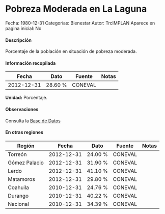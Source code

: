 Pobreza Moderada en La Laguna
=====

Fecha: 1980-12-31
Categorías: Bienestar
Autor: TrcIMPLAN
Aparece en pagina inicial: No

#### Descripción

Porcentaje de la población en situación de pobreza moderada.

#### Información recopilada

<table class="table table-hover table-bordered matriz">
<thead>
<tr>
<th>Fecha</th>
<th>Dato</th>
<th>Fuente</th>
<th>Notas</th>
</tr>
</thead>
<tbody>
<tr>
<td>2012-12-31</td>
<td class="derecha">28.60 %</td>
<td>CONEVAL</td>
<td></td>
</tr>
</tbody>
</table>

<b>Unidad:</b> Porcentaje.

#### Observaciones

Consulta la [Base de Datos](http://www.coneval.gob.mx/Medicion/Paginas/Medici%C3%B3n/Pobreza%202012/Pobreza-2012.aspx)


#### En otras regiones

<table class="table table-hover table-bordered matriz">
<thead>
<tr>
<th>Región</th>
<th>Fecha</th>
<th>Dato</th>
<th>Fuente</th>
<th>Notas</th>
</tr>
</thead>
<tbody>
<tr>
<td>Torreón</td>
<td>2012-12-31</td>
<td class="derecha">24.00 %</td>
<td>CONEVAL</td>
<td></td>
</tr>
<tr>
<td>Gómez Palacio</td>
<td>2012-12-31</td>
<td class="derecha">31.90 %</td>
<td>CONEVAL</td>
<td></td>
</tr>
<tr>
<td>Lerdo</td>
<td>2012-12-31</td>
<td class="derecha">41.10 %</td>
<td>CONEVAL</td>
<td></td>
</tr>
<tr>
<td>Matamoros</td>
<td>2012-12-31</td>
<td class="derecha">29.80 %</td>
<td>CONEVAL</td>
<td></td>
</tr>
<tr>
<td>Coahuila</td>
<td>2010-12-31</td>
<td class="derecha">24.76 %</td>
<td>CONEVAL</td>
<td></td>
</tr>
<tr>
<td>Durango</td>
<td>2010-12-31</td>
<td class="derecha">40.22 %</td>
<td>CONEVAL</td>
<td></td>
</tr>
<tr>
<td>Nacional</td>
<td>2010-12-31</td>
<td class="derecha">34.39 %</td>
<td>CONEVAL</td>
<td></td>
</tr>
</tbody>
</table>

